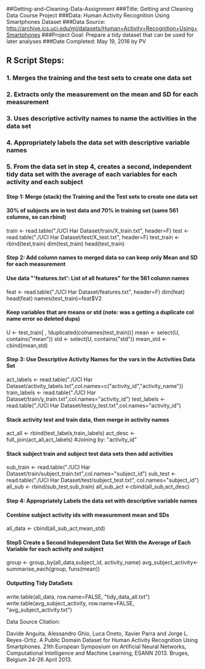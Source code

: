 ##Getting-and-Cleaning-Data-Assignment
###Title: Getting and Cleaning Data Course Project
###Data: Human Activity Recognition Using Smartphones Dataset 
###Data Source: http://archive.ics.uci.edu/ml/datasets/Human+Activity+Recognition+Using+Smartphones
###Project Goal: Prepare a tidy dataset that can be used for later analyses
###Date Completed: May 19, 2016 by PV

## R Script Steps:
### 1. Merges the training and the test sets to create one data set
###	2. Extracts only the measurement on the mean and SD for each measurement
###	3. Uses descriptive activity names to name the activities in the data set
###	4. Appropriately labels the data set with descriptive variable names
###	5. From the data set in step 4, creates a second, independent tidy data set with the average of each variables for each activity and each subject

#### Step 1: Merge (stack) the Training and the Test sets to create one data set
#### 30% of subjects are in test data and 70% in training set (same 561 columns, so can rbind)

train <- read.table("./UCI Har Dataset/train/X_train.txt", header=F)
test <- read.table("./UCI Har Dataset/test/X_test.txt", header=F)
test_train <- rbind(test,train)
dim(test_train)
head(test_train)

#### Step 2: Add column names to merged data so can keep only Mean and SD for each measurement
#### Use data "'features.txt': List of all features" for the 561 column names

feat <- read.table("./UCI Har Dataset/features.txt", header=F)
dim(feat)
head(feat)
names(test_train)=feat$V2

#### Keep variables that are means or std (note: was a getting a duplicate col name error so deleted dups)
U <- test_train[ , !duplicated(colnames(test_train))]
mean <- select(U, contains("mean"))
std <- select(U, contains("std"))
mean_std <- cbind(mean,std)

#### Step 3: Use Descriptive Activity Names for the vars in the Activities Data Set

act_labels <- read.table("./UCI Har Dataset/activity_labels.txt",col.names=c("activity_id","activity_name"))
train_labels <- read.table("./UCI Har Dataset/train/y_train.txt",col.names="activity_id")
test_labels <- read.table("./UCI Har Dataset/test/y_test.txt",col.names="activity_id")

#### Stack activity test and train data, then merge in activity names
act_all <- rbind(test_labels,train_labels)
act_desc <- full_join(act_all,act_labels) #Joining by: "activity_id"

#### Stack subject train and subject test data sets then add activities
sub_train <- read.table("./UCI Har Dataset/train/subject_train.txt",col.names="subject_id")
sub_test <- read.table("./UCI Har Dataset/test/subject_test.txt", col.names="subject_id")
all_sub <- rbind(sub_test,sub_train)
all_sub_act <-cbind(all_sub,act_desc)

#### Step 4: Appropriately Labels the data set with descriptive variable names
#### Combine subject activity ids with measurement mean and SDs
all_data <- cbind(all_sub_act,mean_std)

#### Step5 Create a Second Independent Data Set With the Average of Each Variable for each activity and subject
group <- group_by(all_data,subject_id, activity_name)
avg_subject_activity<-summarise_each(group, funs(mean))

#### Outputting Tidy DataSets
write.table(all_data, row.name=FALSE, "tidy_data_all.txt")
write.table(avg_subject_activity, row.name=FALSE, "avg_subject_activity.txt")

Data Source Citation:

Davide Anguita, Alessandro Ghio, Luca Oneto, Xavier Parra and Jorge L. Reyes-Ortiz. A Public Domain Dataset for Human Activity Recognition Using Smartphones. 21th European Symposium on Artificial Neural Networks, Computational Intelligence and Machine Learning, ESANN 2013. Bruges, Belgium 24-26 April 2013.
